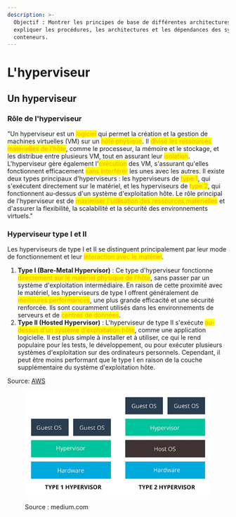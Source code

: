 ```yaml
---
description: >-
  Objectif : Montrer les principes de base de différentes architectures et
  expliquer les procédures, les architectures et les dépendances des systèmes de
  conteneurs.
---
```


# L'hyperviseur

## Un hyperviseur

### Rôle de l'hyperviseur

"Un hyperviseur est un <mark style="color:orange;">logiciel</mark> qui permet la création et la gestion de machines virtuelles (VM) sur un <mark style="color:orange;">hôte physique</mark>. Il <mark style="color:orange;">divise les ressources matérielles de l'hôte</mark>, comme le processeur, la mémoire et le stockage, et les distribue entre plusieurs VM, tout en assurant leur <mark style="color:orange;">isolation</mark>. L'hyperviseur gère également l'<mark style="color:orange;">exécution</mark> des VM, s'assurant qu'elles fonctionnent efficacement <mark style="color:orange;">sans interférer</mark> les unes avec les autres. Il existe deux types principaux d'hyperviseurs : les hyperviseurs de <mark style="color:orange;">type 1</mark>, qui s'exécutent directement sur le matériel, et les hyperviseurs de <mark style="color:orange;">type 2</mark>, qui fonctionnent au-dessus d'un système d'exploitation hôte. Le rôle principal de l'hyperviseur est de <mark style="color:orange;">maximiser l'utilisation des ressources matérielles</mark> et d'assurer la flexibilité, la scalabilité et la sécurité des environnements virtuels."

### Hyperviseur type I et II

Les hyperviseurs de type I et II se distinguent principalement par leur mode de fonctionnement et leur <mark style="color:orange;">interaction avec le matériel</mark>.

1. **Type I (Bare-Metal Hypervisor)** : Ce type d'hyperviseur fonctionne <mark style="color:orange;">directement sur le matériel physique de l'hôte</mark>, sans passer par un système d'exploitation intermédiaire. En raison de cette proximité avec le matériel, les hyperviseurs de type I offrent généralement de <mark style="color:orange;">meilleures performances</mark>, une plus grande efficacité et une sécurité renforcée. Ils sont couramment utilisés dans les environnements de serveurs et de <mark style="color:orange;">centres de données</mark>.
2. **Type II (Hosted Hypervisor)** : L'hyperviseur de type II s'exécute <mark style="color:orange;">au-dessus d'un système d'exploitation hôte</mark>, comme une application logicielle. Il est plus simple à installer et à utiliser, ce qui le rend populaire pour les tests, le développement, ou pour exécuter plusieurs systèmes d'exploitation sur des ordinateurs personnels. Cependant, il peut être moins performant que le type I en raison de la couche supplémentaire du système d'exploitation hôte.

Source: [AWS](https://aws.amazon.com/compare/the-difference-between-type-1-and-type-2-hypervisors/)

<figure><img src="../../../.gitbook/assets/image (33).png" alt=""><figcaption><p>Source : medium.com</p></figcaption></figure>

